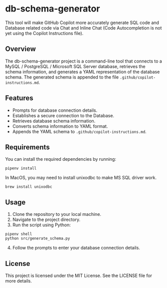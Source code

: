 # db-schema-generator

This tool will make GitHub Copilot more accurately generate SQL code and Database related code via Chat and Inline Chat (Code Autocompletion is not yet using the Copilot Instructions file).

## Overview
The db-schema-generator project is a command-line tool that connects to a MySQL / PostgreSQL / Microsoft SQL Server database, retrieves the schema information, and generates a YAML representation of the database schema. The generated schema is appended to the file `.github/copilot-instructions.md`. 

## Features
- Prompts for database connection details.
- Establishes a secure connection to the Database.
- Retrieves database schema information.
- Converts schema information to YAML format.
- Appends the YAML schema to `.github/copilot-instructions.md`.

## Requirements
You can install the required dependencies by running:

```
pipenv install
```

In MacOS, you may need to install unixodbc to make MS SQL driver work.

```
brew install unixodbc
```

## Usage
1. Clone the repository to your local machine.
2. Navigate to the project directory.
3. Run the script using Python:

```
pipenv shell
python src/generate_schema.py
```

4. Follow the prompts to enter your database connection details.

## License
This project is licensed under the MIT License. See the LICENSE file for more details.